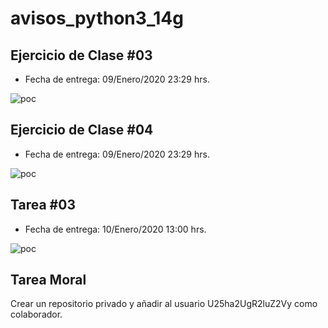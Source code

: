 # avisos_python3_14g

## Ejercicio de Clase #03
* Fecha de entrega: 09/Enero/2020 23:29 hrs.

![poc](https://raw.githubusercontent.com/U25ha2UgR2luZ2Vy/avisos_python3_14g/master/tareas_y_ejercicios/ejercicio03.png)

## Ejercicio de Clase #04
* Fecha de entrega: 09/Enero/2020 23:29 hrs.

![poc](https://raw.githubusercontent.com/U25ha2UgR2luZ2Vy/avisos_python3_14g/master/tareas_y_ejercicios/ejercicio04.png)

## Tarea #03
* Fecha de entrega: 10/Enero/2020 13:00 hrs.

![poc](https://raw.githubusercontent.com/U25ha2UgR2luZ2Vy/avisos_python3_14g/master/tareas_y_ejercicios/tarea03.png)

## Tarea Moral

Crear un repositorio privado y añadir al usuario U25ha2UgR2luZ2Vy como colaborador.